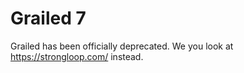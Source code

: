# Grailed 7

Grailed has been officially deprecated. We you look at https://strongloop.com/ instead.
